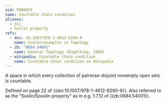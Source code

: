 ```yaml
---
uid: P000029
name: Countable chain condition
aliases:
  - CCC
  - Suslin property
refs:
  - doi: 10.1007/978-1-4612-6290-9
    name: Counterexamples in Topology
  - zb: "0684.54001"
    name: General Topology (Engelking, 1989)
  - wikipedia: Countable chain condition
    name: Countable chain condition on Wikipedia
---
```


A space in which every collection of pairwise-disjoint nonempty open sets is countable.

Defined on page 22 of {{doi:10.1007/978-1-4612-6290-9}}.
Also referred to as the "Suslin/Souslin property" as in e.g. 1.7.12 of {{zb:0684.54001}}.
